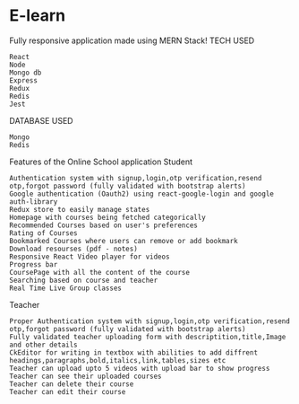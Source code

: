 # E-learn
Fully responsive application made using MERN Stack!
TECH USED

    React
    Node
    Mongo db
    Express
    Redux
    Redis
    Jest

DATABASE USED

    Mongo
    Redis

Features of the Online School application
Student

    Authentication system with signup,login,otp verification,resend otp,forgot password (fully validated with bootstrap alerts)
    Google authentication (Oauth2) using react-google-login and google auth-library
    Redux store to easily manage states
    Homepage with courses being fetched categorically
    Recommended Courses based on user's preferences
    Rating of Courses
    Bookmarked Courses where users can remove or add bookmark
    Download resourses (pdf - notes)
    Responsive React Video player for videos
    Progress bar
    CoursePage with all the content of the course
    Searching based on course and teacher
    Real Time Live Group classes

Teacher

    Proper Authentication system with signup,login,otp verification,resend otp,forgot password (fully validated with bootstrap alerts)
    Fully validated teacher uploading form with descriptition,title,Image and other details
    CkEditor for writing in textbox with abilities to add diffrent headings,paragraphs,bold,italics,link,tables,sizes etc
    Teacher can upload upto 5 videos with upload bar to show progress
    Teacher can see their uploaded courses
    Teacher can delete their course
    Teacher can edit their course
